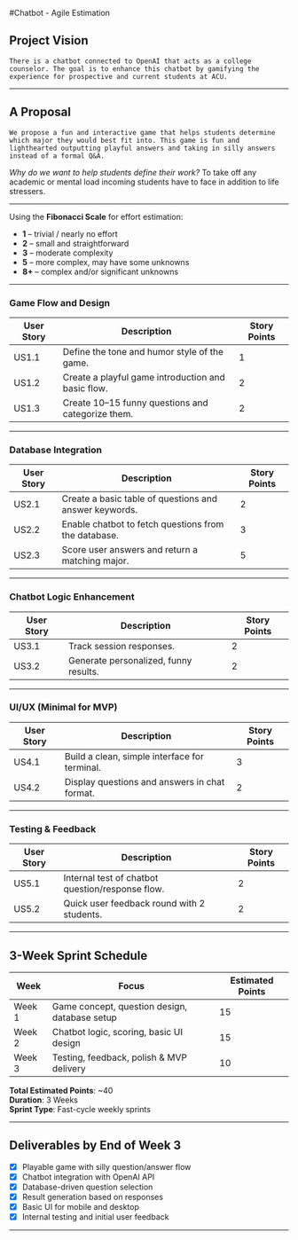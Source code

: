 #Chatbot -  Agile Estimation

## Project Vision
    There is a chatbot connected to OpenAI that acts as a college counselor. The goal is to enhance this chatbot by gamifying the experience for prospective and current students at ACU.  

---


## A Proposal
    We propose a fun and interactive game that helps students determine which major they would best fit into. This game is fun and lighthearted outputting playful answers and taking in silly answers instead of a formal Q&A. 

 *Why do we want to help students define their work?*
    To take off any academic or mental load incoming students have to face in addition to life stressers.  

---

Using the **Fibonacci Scale** for effort estimation:
- **1** – trivial / nearly no effort  
- **2** – small and straightforward  
- **3** – moderate complexity  
- **5** – more complex, may have some unknowns  
- **8+** – complex and/or significant unknowns  

---

### Game Flow and Design
| User Story | Description | Story Points |
|------------|-------------|--------------|
| US1.1 | Define the tone and humor style of the game. | 1 |
| US1.2 | Create a playful game introduction and basic flow. | 2 |
| US1.3 | Create 10–15 funny questions and categorize them. | 2 |

---

### Database Integration
| User Story | Description | Story Points |
|------------|-------------|--------------|
| US2.1 | Create a basic table of questions and answer keywords. | 2 |
| US2.2 | Enable chatbot to fetch questions from the database. | 3 |
| US2.3 | Score user answers and return a matching major. | 5 |

---

### Chatbot Logic Enhancement
| User Story | Description | Story Points |
|------------|-------------|--------------|
| US3.1 | Track session responses. | 2 |
| US3.2 | Generate personalized, funny results. | 2 |

---

### UI/UX (Minimal for MVP)
| User Story | Description | Story Points |
|------------|-------------|--------------|
| US4.1 | Build a clean, simple interface for terminal. | 3 |
| US4.2 | Display questions and answers in chat format. | 2 |

---

###  Testing & Feedback
| User Story | Description | Story Points |
|------------|-------------|--------------|
| US5.1 | Internal test of chatbot question/response flow. | 2 |
| US5.2 | Quick user feedback round with 2 students. | 2 |

---

## 3-Week Sprint Schedule

| Week | Focus | Estimated Points |
|------|-------|------------------|
| Week 1 | Game concept, question design, database setup | 15 |
| Week 2 | Chatbot logic, scoring, basic UI design | 15 |
| Week 3 | Testing, feedback, polish & MVP delivery | 10 |

**Total Estimated Points**: ~40  
**Duration**: 3 Weeks  
**Sprint Type**: Fast-cycle weekly sprints 

---

## Deliverables by End of Week 3  
- [x] Playable game with silly question/answer flow  
- [x] Chatbot integration with OpenAI API  
- [x] Database-driven question selection  
- [x] Result generation based on responses  
- [x] Basic UI for mobile and desktop  
- [x] Internal testing and initial user feedback  

---
